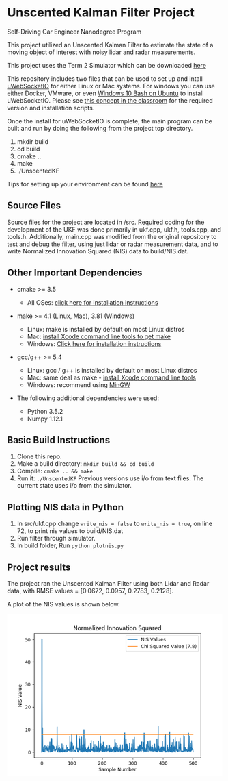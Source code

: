# Unscented Kalman Filter Project 
Self-Driving Car Engineer Nanodegree Program

This project utilized an Unscented Kalman Filter to estimate the state of a moving object of interest with noisy lidar and radar measurements. 

This project uses the Term 2 Simulator which can be downloaded [here](https://github.com/udacity/self-driving-car-sim/releases)

This repository includes two files that can be used to set up and intall [uWebSocketIO](https://github.com/uWebSockets/uWebSockets) for either Linux or Mac systems. For windows you can use either Docker, VMware, or even [Windows 10 Bash on Ubuntu](https://www.howtogeek.com/249966/how-to-install-and-use-the-linux-bash-shell-on-windows-10/) to install uWebSocketIO. Please see [this concept in the classroom](https://classroom.udacity.com/nanodegrees/nd013/parts/40f38239-66b6-46ec-ae68-03afd8a601c8/modules/0949fca6-b379-42af-a919-ee50aa304e6a/lessons/f758c44c-5e40-4e01-93b5-1a82aa4e044f/concepts/16cf4a78-4fc7-49e1-8621-3450ca938b77) for the required version and installation scripts.

Once the install for uWebSocketIO is complete, the main program can be built and run by doing the following from the project top directory.

1. mkdir build
2. cd build
3. cmake ..
4. make
5. ./UnscentedKF

Tips for setting up your environment can be found [here](https://classroom.udacity.com/nanodegrees/nd013/parts/40f38239-66b6-46ec-ae68-03afd8a601c8/modules/0949fca6-b379-42af-a919-ee50aa304e6a/lessons/f758c44c-5e40-4e01-93b5-1a82aa4e044f/concepts/23d376c7-0195-4276-bdf0-e02f1f3c665d)


## Source Files

Source files for the project are located in /src. Required coding for the development of the UKF was done primarily in ukf.cpp, ukf.h, tools.cpp, and tools.h. Additionally, main.cpp was modified from the original repository to test and debug the filter, using just lidar or radar measurement data, and to write Normalized Innovation Squared (NIS) data to build/NIS.dat.


## Other Important Dependencies
* cmake >= 3.5
  * All OSes: [click here for installation instructions](https://cmake.org/install/)
* make >= 4.1 (Linux, Mac), 3.81 (Windows)
  * Linux: make is installed by default on most Linux distros
  * Mac: [install Xcode command line tools to get make](https://developer.apple.com/xcode/features/)
  * Windows: [Click here for installation instructions](http://gnuwin32.sourceforge.net/packages/make.htm)
* gcc/g++ >= 5.4
  * Linux: gcc / g++ is installed by default on most Linux distros
  * Mac: same deal as make - [install Xcode command line tools](https://developer.apple.com/xcode/features/)
  * Windows: recommend using [MinGW](http://www.mingw.org/)

* The following additional dependencies were used:
	* Python 3.5.2
  * Numpy 1.12.1


## Basic Build Instructions

1. Clone this repo.
2. Make a build directory: `mkdir build && cd build`
3. Compile: `cmake .. && make`
4. Run it: `./UnscentedKF` Previous versions use i/o from text files.  The current state uses i/o
from the simulator.

## Plotting NIS data in Python
1. In src/ukf.cpp change `write_nis = false` to `write_nis = true`, on line 72, to print nis values to build/NIS.dat
2. Run filter through simulator.
3. In build folder, Run `python plotnis.py`


## Project results

The project ran the Unscented Kalman Filter using both Lidar and Radar data, with RMSE values = [0.0672, 0.0957, 0.2783, 0.2128]. 


A plot of the NIS values is shown below.

<img src="https://github.com/bhumphrey0x20/Unscented-Kalman-Filter/blob/master/NIS.png" /> 
